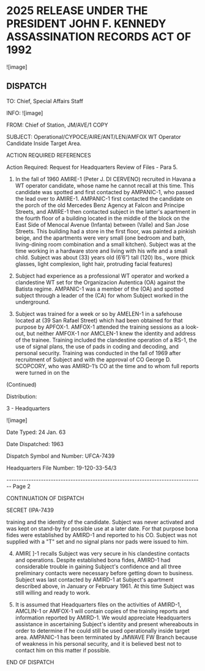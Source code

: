 # 2025 RELEASE UNDER THE PRESIDENT JOHN F. KENNEDY ASSASSINATION RECORDS ACT OF 1992

![image]

## DISPATCH

TO: Chief, Special Affairs Staff

INFO: ![image]

FROM: Chief of Station, JM/AVE/1 COPY

SUBJECT: Operational/CYPOCE/AIRE/ANT/LEN/AMFOX
WT Operator Candidate Inside Target Area.

ACTION REQUIRED REFERENCES

Action Required: Request for Headquarters Review of Files - Para 5.

1. In the fall of 1960 AMIRE-1 (Peter J. DI CERVENO) recruited in Havana a WT operator candidate, whose name he cannot recall at this time. This candidate was spotted and first contacted by AMPANIC-1, who passed the lead over to AMIRE-1. AMPANIC-1 first contacted the candidate on the porch of the old Mercedes Benz Agency at Falcon and Principe Streets, and AMIRE-1 then contacted subject in the latter's apartment in the fourth floor of a building located in the middle of the block on the East Side of Menocal Avenue (Infanta) between (Valle) and San Jose Streets. This building had a store in the first floor, was painted a pinkish beige, and the apartments were very small (one bedroom and bath, living-dining room combination and a small kitchen). Subject was at the time working in a hardware store and living with his wife and a small child. Subject was about (33) years old (6’6”) tall (120) lbs., wore (thick glasses, light complexion, light hair, protruding facial features)

2. Subject had experience as a professional WT operator and worked a clandestine WT set for the Organizacion Autentica (OA) against the Batista regime. AMPANIC-1 was a member of the (OA) and spotted subject through a leader of the (CA) for whom Subject worked in the underground.

3. Subject was trained for a week or so by AMELEN-1 in a safehouse located at (39 San Rafael Street) which had been obtained for that purpose by APFOX-1. AMFOX-1 attended the training sessions as a look-out, but neither AMFOX-1 nor AMCLEN-1 knew the identity and address of the trainee. Training included the clandestine operation of a RS-1, the use of signal plans, the use of pads in coding and decoding, and personal security. Training was conducted in the fall of 1969 after recruitment of Subject and with the approval of CO George D. SCOPCORY, who was AMIRD-1’s CO at the time and to whom full reports were turned in on the

(Continued)

Distribution:

3 - Headquarters

![image]

Date Typed: 24 Jan. 63

Date Dispatched: 1963

Dispatch Symbol and Number: UFCA-7439

Headquarters File Number: 19-120-33-54/3


-------------------------------------------------------------------------------- Page 2

CONTINUATION OF
DISPATCH

SECRET (IPA-7439

training and the identity of the candidate. Subject was never
activated and was kept on stand-by for possible use at a later
date. For that purpose bona fides were established by AMIRD-1
and reported to his CO. Subject was not supplied with a "T" set
and no signal plans nor pads were issued to him.

4. AMIR[ ]-1 recalls Subject was very secure in his clandestine
   contacts and operations. Despite established bona fides, AMIRD-1
   had considerable trouble in gaining Subject's confidence and all
   three preliminary contacts were necessary before getting down to
   business. Subject was last contacted by AMIRD-1 at Subject's
   apartment described above, in January or February 1961. At
   this time Subject was still willing and ready to work.

5. It is assumed that Headquarters files on the activities of
   AMIRD-1, AMCLIN-1 or AMFOX-1 will contain copies of the training
   reports and information reported by AMIRD-1. We would appreciate
   Headquarters assistance in ascertaining Subject's identity and
   present whereabouts in order to determine if he could still be
   used operationally inside target area. AMPANIC-1 has been
   terminated by JMWAVE FW Branch because of weakness in his personal
   security, and it is believed best not to contact him on this
   matter if possible.

END OF DISPATCH
